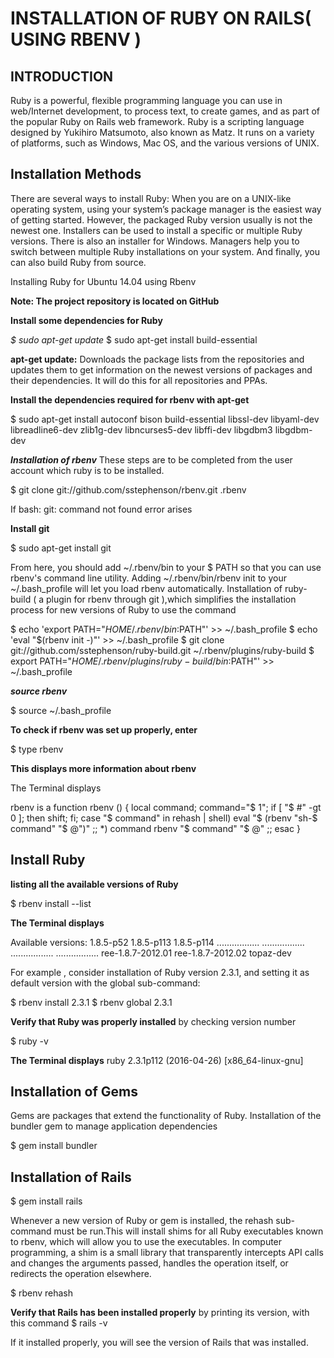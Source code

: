 **INSTALLATION OF RUBY ON RAILS( USING RBENV )**
============================================


INTRODUCTION
----------


Ruby is a powerful, flexible programming language you can use in web/Internet development, to process text, to create games, and as part of the popular Ruby on Rails web framework. Ruby is a scripting language designed by Yukihiro Matsumoto, also known as Matz. It runs on a variety of platforms, such as Windows, Mac OS, and the various versions of UNIX.

Installation Methods
--------------------

There are several ways to install Ruby:
When you are on a UNIX-like operating system, using your system’s package manager is the easiest way of getting started. However, the packaged Ruby version usually is not the newest one. 
Installers can be used to install a specific or multiple Ruby versions. There is also an installer for Windows. 
Managers help you to switch between multiple Ruby installations on your system. 
And finally, you can also build Ruby from source. 

Installing Ruby for Ubuntu 14.04 using Rbenv

**Note: The project repository is located on GitHub**

**Install some dependencies for Ruby**


*$ sudo apt-get update*
$ sudo apt-get install build-essential
                                                                                                                                                                               

**apt-get update:** Downloads the package lists from the repositories and updates them to get information on the newest versions of packages and their dependencies. It will do this for all repositories and PPAs. 

**Install the dependencies required for rbenv with apt-get**

                                                                                                                                                                                  
$ sudo apt-get install autoconf bison build-essential libssl-dev libyaml-dev libreadline6-dev zlib1g-dev libncurses5-dev libffi-dev  libgdbm3 libgdbm-dev
                                                                                                                                                                                  

***Installation of rbenv***
These steps are to be completed from the user account which ruby is to be installed.
                                                                                                                                                                                          
$ git clone git://github.com/sstephenson/rbenv.git .rbenv
                                                                                                                                                                                  

If bash: git: command not found error arises 

**Install git**

$ sudo apt-get install git
                                                                                                                                                                               

From here, you should add ~/.rbenv/bin to your $ PATH so that you can use rbenv's command line utility. 
Adding ~/.rbenv/bin/rbenv init to your ~/.bash_profile will let you load rbenv automatically.
Installation of ruby-build ( a plugin for rbenv through git ),which simplifies the installation process for new versions of Ruby to use the  command

$ echo 'export PATH="$HOME/.rbenv/bin:$PATH"' >> ~/.bash_profile
 $ echo 'eval "$(rbenv init -)"' >> ~/.bash_profile
$ git clone git://github.com/sstephenson/ruby-build.git ~/.rbenv/plugins/ruby-build
$ export PATH="$HOME/.rbenv/plugins/ruby-build/bin:$PATH"' >> ~/.bash_profile
                                                                                                                            

***source rbenv***
                                                                                                                                                                             
$ source ~/.bash_profile

**To check if rbenv was set up properly, enter** 
                                                                                                                                                                                                                                                                                                                                                          
$ type rbenv
                                                                                                                                                                             

**This displays more information about rbenv**
 
The Terminal displays
                                                                                                                                                                             
rbenv is a function
rbenv () 
{ 
    local command;
    command="$ 1";
    if [ "$ #" -gt 0 ]; then
        shift;
    fi;
    case "$ command" in 
        rehash | shell)
            eval "$ (rbenv "sh-$ command" "$ @")"
        ;;
        *)
            command rbenv "$ command" "$ @"
        ;;
    esac
}
                                                                                                                                                                             




**Install Ruby**
----------------

**listing all the available versions of Ruby**

                                                                                                                                                                             
$ rbenv install --list
                                                                                                                                                                             


**The Terminal displays**
                                                                                                                                                
Available versions:
  1.8.5-p52
  1.8.5-p113
  1.8.5-p114
   .................
   .................
   .................
   .................
  ree-1.8.7-2012.01
  ree-1.8.7-2012.02
  topaz-dev
                                                                                                                                                
For example , consider installation of Ruby version 2.3.1, and setting it as default version with the global sub-command:
                                                                                                                                                
$ rbenv install 2.3.1
$ rbenv global 2.3.1
                                                                                                                                                

**Verify that Ruby was properly installed** by checking version number
                                                                                                                                                
$ ruby -v
                                                                                                                                                

**The Terminal displays**
ruby 2.3.1p112 (2016-04-26) [x86_64-linux-gnu]
                                                                                                                                                

**Installation of Gems**
--------------------

Gems are packages that extend the functionality of Ruby.
Installation of the bundler gem to manage application dependencies
                                                                                                                                                
$ gem install bundler
                                                                                                                                                

**Installation of Rails**
---------------------

$ gem install rails 
                                                                       
Whenever a new version of Ruby or gem is installed, the rehash sub-command must be run.This will install shims for all Ruby executables known to rbenv, which will allow you to use the executables.
In computer programming, a shim is a small library that transparently intercepts API calls and changes the arguments passed, handles the operation itself, or redirects the operation elsewhere.

   $ rbenv rehash 
                                                                  

**Verify that Rails has been installed properly** by printing its version, with this command
$ rails -v
                                                                  
If it installed properly, you will see the version of Rails that was installed.
